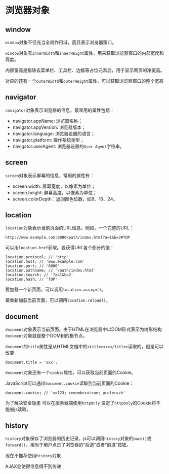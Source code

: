 浏览器对象
======

window
-----

`window`对象不但充当全局作用域，而且表示浏览器窗口。

`window`对象有`innerWidth`和`innerHeight`属性，用来获取浏览器窗口的内部宽度和高度。

内部宽高是指除去菜单栏、工具栏、边框等占位元素后，用于显示网页的净宽高。

对应的还有一个`outerWidth`和`outerHeight`属性，可以获取浏览器窗口的整个宽高

navigator
------

`navigator`对象表示浏览器的信息，最常用的属性包括：

* navigator.appName: 浏览器名称；
* navigator.appVersion: 浏览器版本；
* navigator.language: 浏览器设置的语言；
* navigator.platform: 操作系统类型；
* navigator.userAgent: 浏览器设置的`User-Agent`字符串。

screen
------

`screen`对象表示屏幕的信息，常用的属性有：

* screen.width: 屏幕宽度，以像素为单位；
* screen.height: 屏幕高度，以像素为单位；
* screen.colorDepth：返回颜色位数，如8、16、24。

location
-----

`location`对象表示当前页面的URL信息。例如，一个完整的URL：

    http://www.example.com:8080/path/index.html?a=1&b=2#TOP

可以用`location.href`获取。要获得URL各个部分的值：

    location.protocol; // 'http'
    location.host; // 'www.example.com'
    location.port; // '8080'
    location.pathname; // '/path/index.html'
    location.search; // '?a=1&b=2'
    location.hash; // 'TOP'

要加载一个新页面，可以调用`location.assign()`。

要重新加载当前页面，可以调用`location.reload()`。

document
---------

`document`对象表示当前页面。由于HTML在浏览器中以DOM形式表示为树形结构`document`对象就是整个DOM树的根节点。

`document`的`title`属性是从HTML文档中的`<title>xxx</title>`读取的，但是可以改变

    document.title = 'xxx';

`document`对象还有一个`cookie`属性，可以获取当前页面的Cookie。

JavaScript可以通过`document.cookie`读取到当前页面的Cookie：

    document.cookie; // 'v=123; remember=true; prefer=zh'

为了解决安全隐患 可以在服务器端使用`httpOnly` 设定了`httpOnly`的Cookie将不能被js读取。

history
-----

`history`对象保存了浏览器的历史记录，js可以调用`history`对象的`back()`或`forward()`，相当于用户点击了浏览器的“后退”或者“前进”按钮。

现在不推荐使用`history`对象

AJAX会使得信息得不到传递